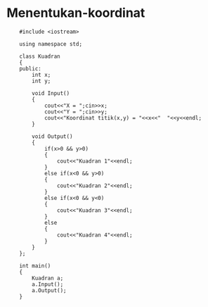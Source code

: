# Menentukan-koordinat


        #include <iostream>

        using namespace std;

        class Kuadran
        {
        public:
            int x;
            int y;

            void Input()
            {
                cout<<"X = ";cin>>x;
                cout<<"Y = ";cin>>y;
                cout<<"Koordinat titik(x,y) = "<<x<<"  "<<y<<endl;
            }

            void Output()
            {
                if(x>0 && y>0)
                {
                    cout<<"Kuadran 1"<<endl;
                }
                else if(x<0 && y>0)
                {
                    cout<<"Kuadran 2"<<endl;
                }
                else if(x<0 && y<0)
                {
                    cout<<"Kuadran 3"<<endl;
                }
                else
                {
                    cout<<"Kuadran 4"<<endl;
                }
            }
        };

        int main()
        {
            Kuadran a;
            a.Input();
            a.Output();
        }
